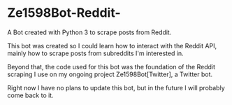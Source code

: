 # Ze1598Bot-Reddit-
A Bot created with Python 3 to scrape posts from Reddit.

This bot was created so I could learn how to interact with the Reddit API, mainly how to scrape posts from subreddits I'm interested in.

Beyond that, the code used for this bot was the foundation of the Reddit scraping I use on my ongoing project Ze1598Bot[Twitter], a Twitter bot.

Right now I have no plans to update this bot, but in the future I will probably come back to it.
